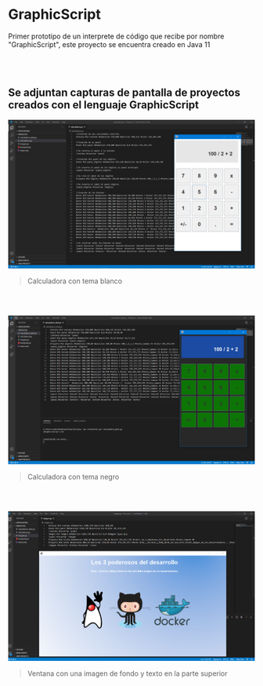 # GraphicScript
Primer prototipo de un interprete de código que recibe por nombre "GraphicScript", este proyecto se encuentra creado en Java 11 

<br></br>

## Se adjuntan  capturas de pantalla de proyectos creados con el lenguaje GraphicScript

![](examples/calculadora.PNG)

> Calculadora con tema blanco

<br></br>


![](examples/calculadora_dark.PNG)

> Calculadora con tema negro


<br></br>


![](examples/imagen.PNG)

> Ventana con una imagen de fondo y texto en la parte superior
